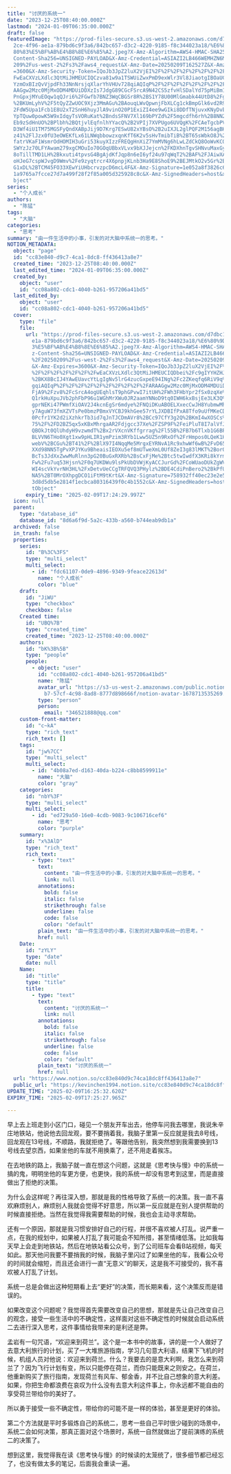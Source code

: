 ```yaml
---
title: "讨厌的系统一"
date: "2023-12-25T08:40:00.000Z"
lastmod: "2024-01-09T06:35:00.000Z"
draft: false
featuredImage: "https://prod-files-secure.s3.us-west-2.amazonaws.com/d7dbc101-8\
  2ce-4f96-ae1a-879bd6c9f3a6/842bc657-d3c2-4220-9185-f8c344023a18/%E6%80%9D%E8%\
  80%83%E5%BF%AB%E4%B8%8E%E6%85%A2.jpeg?X-Amz-Algorithm=AWS4-HMAC-SHA256&X-Amz-\
  Content-Sha256=UNSIGNED-PAYLOAD&X-Amz-Credential=ASIAZI2LB466WEMHZN6M%2F20250\
  209%2Fus-west-2%2Fs3%2Faws4_request&X-Amz-Date=20250209T162527Z&X-Amz-Expires\
  =3600&X-Amz-Security-Token=IQoJb3JpZ2luX2VjEI%2F%2F%2F%2F%2F%2F%2F%2F%2F%2F%2\
  FwEaCXVzLXdlc3QtMiJHMEUCIQCzva81w9a1TSWUiZwxPmD9exWlr3Vl8JiaotgIBOaUCQIgV0VAe\
  YzmOxBIzQvVjpdFh33NnNrsjqXlarYhVHUv728qiAQIqP%2F%2F%2F%2F%2F%2F%2F%2F%2F%2FAR\
  AAGgw2Mzc0MjMxODM4MDUiDDXzIs7JdgG89CGcFSrcA9N42CS5zfvHlSDalYd75pMiBm1d7L7SCD6\
  PnGpxjMYuEOqw1qQJri6%2FGwfb7BNZ3WqCBGSr8R%2BS1Y78U00MlGmabk44UtD8%2FgucFZmPSh\
  %2BKUmLyhV%2F5tQyZZwUOC9Xjz3MmAGu%2BAouqLWvQpwnjFbXLCg1ckBmpGlk6vd2R9iMdftLR%\
  2FdW5Upa1Fcb1E8U2xT2SnH6huyJlA9vinO20P1ExiZI4ee9wGIki8DDfTNjuvxKNyDvbkBgdRRqi\
  YpTQuw0powK5W9xIdqyTsVORuKat%2BndsSFNV7Xl169bPYZd%2F5mgcdfh6rh%2B8NN228jWUtMW\
  Eb9zSdHnUO%2BPlbh%2BQtjvlEqfnlhYYacQ%2B2VPIj7XVPUgo6UVQgK%2FCAeTgcbPVeU13hCxJ\
  D3Wf4iU1TM75MGSFyQndXABpJij9D7Krg7ESwU82xYBsO%2B2uIXJL2glPQF2M156agBHKRzBiPff\
  z41%2FlJzx0fU3eOWEKfLx61LNWqbbowzxqnKfT6K2v5sHvTmibTiB%2BT65sWbkO8J%2FfCwuNjq\
  fatrVKaF1WsmrOdHOMIH3uGri53kuyXIzzFREQgHnXiZ7YmMVNg6hLwLZdCkQ8OoWvKCQDjJ4dd9a\
  SWYzJz70LFYAwam279xgCMOuIo70GOqUBbxVLvx9bXJJejcn%2FKDXhnTgvSHNvuMaxGy8h76tU7h\
  8oTillTMD1LH%2Bkxuti4tpvsG4BgAjdKfJqp8n6eI6yf24u97qWqT2%2BAF%2FJAiwXAsgY40xjD\
  oHJeG7cspWJvgD9Wmv%2Fe9zyqtrcr4X6pnpjKLnb3Ha9E8ShoE9%2BEJMtkO2v5Gr%2B8zmafY6N\
  G1xDL%2BTCM45FO33XEwYiUHbcrvzpcD6mcL4F&X-Amz-Signature=1e052a8f3826c641f50f20\
  1a9765a7fcce27d7a499f28f2f85a005d325928c8c&X-Amz-SignedHeaders=host&x-id=GetO\
  bject"
series:
  - "个人成长"
authors:
  - "陈猛"
tags:
  - "大脑"
categories:
  - "思考"
summary: "由一件生活中的小事，引发的对大脑中系统一的思考。"
NOTION_METADATA:
  object: "page"
  id: "cc83e840-d9c7-4ca1-8dc8-ff436413a8e7"
  created_time: "2023-12-25T08:40:00.000Z"
  last_edited_time: "2024-01-09T06:35:00.000Z"
  created_by:
    object: "user"
    id: "cc08a802-cdc1-4040-b261-957206a41bd5"
  last_edited_by:
    object: "user"
    id: "cc08a802-cdc1-4040-b261-957206a41bd5"
  cover:
    type: "file"
    file:
      url: "https://prod-files-secure.s3.us-west-2.amazonaws.com/d7dbc101-82ce-4f96-a\
        e1a-879bd6c9f3a6/842bc657-d3c2-4220-9185-f8c344023a18/%E6%80%9D%E8%80%8\
        3%E5%BF%AB%E4%B8%8E%E6%85%A2.jpeg?X-Amz-Algorithm=AWS4-HMAC-SHA256&X-Am\
        z-Content-Sha256=UNSIGNED-PAYLOAD&X-Amz-Credential=ASIAZI2LB466YNVTZPHA\
        %2F20250209%2Fus-west-2%2Fs3%2Faws4_request&X-Amz-Date=20250209T162430Z\
        &X-Amz-Expires=3600&X-Amz-Security-Token=IQoJb3JpZ2luX2VjEI%2F%2F%2F%2F\
        %2F%2F%2F%2F%2F%2F%2FwEaCXVzLXdlc3QtMiJHMEUCIQDbei%2Fc9gIYYHZHJUPtSdcpv\
        %2BKX8BcIJ4YAwEUavcYtLgIgNv5lrG4zucGxpeE94INg%2Fc2ZKeqfq6RiV9q%2BJlJIS9\
        gqiAQIqP%2F%2F%2F%2F%2F%2F%2F%2F%2F%2FARAAGgw2Mzc0MjMxODM4MDUiDGwg6Qq%2\
        FjA9%2Fzv8%2FcSrcA4ogUEqhlsT9phGPvwI7itUH%2FWh3FHbYpr2fSx0zqXe%2FzXukmC\
        Q1rkHuXpuJVb2phFbP96u1WGhMrXWu0JR2aamYNNoD9tq0IWH6kxBsjEe3LK3Q%2FwWQQfl\
        gprNEKi47PWmfXiOAV2J4kcnEgSr6mdye%2FNQiDKuABOELXxecCwJH8YubmwMhTdSO8fWU\
        y7AguW73fmXZVTsPe0bmzPBmxVYCBJ9khGee57rYLJXDBIfPxA8Tfo9uUfMKeCDF7gewPzd\
        0Pcfr1YK2d2iXzhkrTb3id7qJnTJCDmAVr8%2BCc97CfY3g2Q%2BKmI4wXOSCs%2FhbgsDI\
        75%2F%2FD2BZ5qx5xKBxMhrgaAR2Fdjgcc37Xe%2FZSP9F%2FeiPluT8I7alVfJ1cE0lwwu\
        QBOkJt0QlUhdyH9vzwmdT%2Bx2rVXcnVKffgrrag%2Fl55B%2FB7b6Tlxb1G6BPZKPJAg9m\
        BLVVN6THo0Xgt1xw9pHLIR1ymPzim3RYb1Lww5UZ5n9RxOf%2FrHmpos0LQeK1HlbXCWek3\
        webV%2BCGu%2BT41%2F%2BlX97I4NqqMe5MrgxEYRNvA1Rc9xhwWf6wB%2FvD65YifVtnTE\
        XXd98NN5TgPvXPJYKu9BheaisIEOXu5ef8mUTweXmL0Uf8ZeI3g83lMKT%2Bor0GOqUB7%2\
        BcTs3JdXxZwwMuRlnn3pG20BuGxRXRb%2BsCxFjMe%2Btc5twIwdfX3KRi8kYrmDjNhmd%2\
        Fw%2Fu7uq53Hjsn%2F0q7UKDWu9lsPkUbDVWjKyACCJurGd%2FCoWUaoDUkZgWVnJF6EUxI\
        WI4scVkYvrNH3HL%2FxDetvUeCCgTRFQVQ3PHylz%2BDE4CdiPnBero2%2BkPfU6%2Fclt8\
        NA5%2BT0MrOXhpgDCO1iFtM9tKrt&X-Amz-Signature=758932ff40ec23e2e5c8439d10\
        3d8d5db5e2814f1ecbca80316439f0c4b1552c&X-Amz-SignedHeaders=host&x-id=Ge\
        tObject"
      expiry_time: "2025-02-09T17:24:29.997Z"
  icon: null
  parent:
    type: "database_id"
    database_id: "8d6a6f9d-5a2c-433b-a560-b744eab9db1a"
  archived: false
  in_trash: false
  properties:
    series:
      id: "B%3C%3FS"
      type: "multi_select"
      multi_select:
        - id: "fdc61107-0de9-4896-9349-9feace22613d"
          name: "个人成长"
          color: "blue"
    draft:
      id: "JiWU"
      type: "checkbox"
      checkbox: false
    Created time:
      id: "UBQ%7B"
      type: "created_time"
      created_time: "2023-12-25T08:40:00.000Z"
    authors:
      id: "bK%3B%5B"
      type: "people"
      people:
        - object: "user"
          id: "cc08a802-cdc1-4040-b261-957206a41bd5"
          name: "陈猛"
          avatar_url: "https://s3-us-west-2.amazonaws.com/public.notion-static.com/775523\
            b7-57cf-4c98-8ad8-8777d898666f/notion-avatar-1678713535269.png"
          type: "person"
          person:
            email: "346521888@qq.com"
    custom-front-matter:
      id: "c~kA"
      type: "rich_text"
      rich_text: []
    tags:
      id: "jw%7CC"
      type: "multi_select"
      multi_select:
        - id: "4b08a7ed-d163-40da-b224-c8bb8599911e"
          name: "大脑"
          color: "gray"
    categories:
      id: "nbY%3F"
      type: "multi_select"
      multi_select:
        - id: "ed729a50-16e0-4cdb-9083-9c106716cef6"
          name: "思考"
          color: "purple"
    summary:
      id: "x%3AlD"
      type: "rich_text"
      rich_text:
        - type: "text"
          text:
            content: "由一件生活中的小事，引发的对大脑中系统一的思考。"
            link: null
          annotations:
            bold: false
            italic: false
            strikethrough: false
            underline: false
            code: false
            color: "default"
          plain_text: "由一件生活中的小事，引发的对大脑中系统一的思考。"
          href: null
    Date:
      id: "zYLY"
      type: "date"
      date: null
    Name:
      id: "title"
      type: "title"
      title:
        - type: "text"
          text:
            content: "讨厌的系统一"
            link: null
          annotations:
            bold: false
            italic: false
            strikethrough: false
            underline: false
            code: false
            color: "default"
          plain_text: "讨厌的系统一"
          href: null
  url: "https://www.notion.so/cc83e840d9c74ca18dc8ff436413a8e7"
  public_url: "https://kevinchen1994.notion.site/cc83e840d9c74ca18dc8ff436413a8e7"
UPDATE_TIME: "2025-02-09T16:25:32.620Z"
EXPIRY_TIME: "2025-02-09T17:25:27.965Z"

---
```

<link rel="stylesheet" href="https://cdn.jsdelivr.net/npm/katex@0.16.2/dist/katex.min.css" integrity="sha384-bYdxxUwYipFNohQlHt0bjN/LCpueqWz13HufFEV1SUatKs1cm4L6fFgCi1jT643X" crossorigin="anonymous">


早上去上班走到小区门口，碰见一个朋友开车出去，他停车问我去哪里，我说朱辛庄地铁站，他说他去回龙观，要不要捎着我，我脑子里第一反应就是我去8号线，回龙观在13号线，不顺路，我就拒绝了。等跟他告别，我突然想到我需要换到13号线去望京西，如果坐他的车就不用换乘了，还不用走着挨冻。


在去地铁的路上，我脑子就一直在想这个问题，这就是《思考快与慢》中的系统一搞的鬼，明明坐他的车更方便，也更快，我的系统一却没有思考到这里，而是直接做出了拒绝的决策。


为什么会这样呢？再往深入想，那就是我的性格导致了系统一的决策。我一直不喜欢麻烦别人，麻烦别人我就会觉得不好意思，所以第一反应就是在别人提供帮助的时候直接拒绝。当然在我觉得我需要帮助的时候，我也会主动寻求帮助。


还有一个原因，那就是我习惯安排好自己的行程，并很不喜欢被人打乱。说严重一点，在我的规划中，如果被人打乱了我可能会不知所措，甚至情绪低落。比如我每天早上会走到地铁站，然后在地铁站看公众号，到了公司班车会看B站视频，每天如此。那天他问我要不要捎我的时候，我脑子里闪过了如果坐他的车，我看公众号的时间就会缩短，而且还会进行一直“无意义”的聊天，这是我不可接受的，我不喜欢被人打乱了计划。


系统一总是会做出这种短期看上去“更好”的决策，而长期来看，这个决策反而是错误的。


如果改变这个问题呢？我觉得首先需要改变自己的思想，那就是先让自己改变自己的观念，接受一些生活中的不确定性，这样面对这些不确定性的时候就会启动系统二去进行深入思考，这件事情给我带来的是利还是弊。


孟岩有一句咒语，“欢迎来到荷兰”。这个是一本书中的故事，讲的是一个人做好了去意大利旅行的计划，买了一大堆旅游指南，学习几句意大利语，结果下飞机的时候，机组人员对他说：欢迎来到荷兰。什么？我要去的是意大利啊，我怎么来到荷兰了？因为飞行计划有变，所以只能停在荷兰，而你只能既来之则安之。在荷兰，他重新购买了旅行指南，发现荷兰有风车、郁金香，并不比自己想象的意大利差。如果，你把生命都浪费在哀叹为什么没有去意大利这件事上，你永远都不能自由的享受荷兰带给你的美好了。


所以勇于接受一些不确定性，带给你的可能不是一样的体验，甚至是更好的体验。


第二个方法就是平时多锻炼自己的系统二，思考一些自己平时很少碰到的场景中，系统二会如何决策，那真正面对这个场景时，系统一自然就做出了提前演练的系统二的决策了。


想到这里，我觉得我在读《思考快与慢》的时候读的太笼统了，很多细节都已经忘了，也没有做太多的笔记，后面我会重读一遍。

